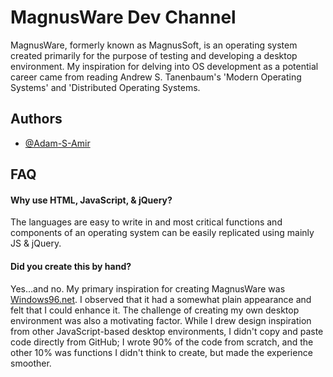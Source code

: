 # MagnusWare Dev Channel

MagnusWare, formerly known as MagnusSoft, is an operating system created primarily for the purpose of testing and developing a desktop environment. My inspiration for delving into OS development as a potential career came from reading Andrew S. Tanenbaum's 'Modern Operating Systems' and 'Distributed Operating Systems.

## Authors

- [@Adam-S-Amir](https://www.github.com/Adam-S-Amir)
## FAQ

#### Why use HTML, JavaScript, & jQuery?

The languages are easy to write in and most critical functions and components of an operating system can be easily replicated using mainly JS & jQuery.

#### Did you create this by hand?

Yes...and no. My primary inspiration for creating MagnusWare was [Windows96.net](https://windows96.net). I observed that it had a somewhat plain appearance and felt that I could enhance it. The challenge of creating my own desktop environment was also a motivating factor. While I drew design inspiration from other JavaScript-based desktop environments, I didn't copy and paste code directly from GitHub; I wrote 90% of the code from scratch, and the other 10% was functions I didn't think to create, but made the experience smoother.
